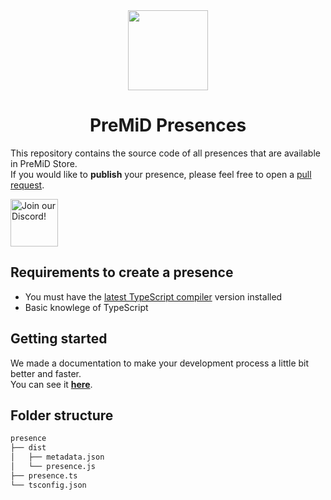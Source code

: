 <div align="center">
    <img src="https://avatars3.githubusercontent.com/u/46326568?s=400&amp;u=15e4a4988014780288d30ffb969fd1569fec23e6&amp;v=4" width="128px" style="max-width:100%;">
    <h1>PreMiD Presences</h1>
</div>

This repository contains the source code of all presences that are available in PreMiD Store.  
If you would like to <strong>publish</strong> your presence, please feel free to open a <a href="https://github.com/PreMiD/Presences/pulls">pull request</a>.

<div align="left">
    <a href="https://discord.gg/WvfVZ8T" title="Join our Discord!" rel="nofollow">
    <img src="https://camo.githubusercontent.com/987903b512adb37c953df3e83f1921dc29140493/68747470733a2f2f646973636f72646170702e636f6d2f6170692f6775696c64732f3439333133303733303534393830353035372f7769646765742e706e673f7374796c653d62616e6e657232" height="76px" alt="Join our Discord!" data-canonical-src="https://discordapp.com/api/guilds/493130730549805057/widget.png?style=banner2" style="max-width:100%;">
    </a>
</div>

## Requirements to create a presence

- You must have the [latest TypeScript compiler](https://www.typescriptlang.org/#download-links) version installed
- Basic knowlege of TypeScript

## Getting started

We made a documentation to make your development process a little bit better and faster.  
You can see it [**here**](https://docs.premid.app/dev/presence).

## Folder structure

```bash
presence
├── dist
│   ├── metadata.json
│   └── presence.js
├── presence.ts
└── tsconfig.json
```